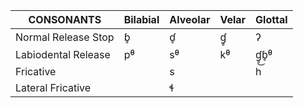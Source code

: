 
| CONSONANTS          | Bilabial | Alveolar | Velar | Glottal |
|---                  |---       |---       |---    |---      |
| Normal Release Stop | ɓ̥        | ɗ̥        | ɠ̥     | ʔ       |
| Labiodental Release | pᶿ       | sᶿ       | kᶿ    | ɠ̥͜ɓ̥ᶿ     |
| Fricative           |          | s        |       | h       |
| Lateral Fricative   |          | ɬ        |       |         |
